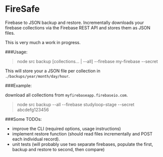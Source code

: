 # FireSafe

Firebase to JSON backup and restore. Incrementally downloads your firebase collections via the Firebase REST API and stores them as JSON files.

This is very much a work in progress.

###Usage:

> node src backup [collections... | --all] --firebase my-firebase --secret <My firebase secret>

This will store your a JSON file per collection in `./backups/year/month/day/hour`.

###Example:

download all collections from `myfirebaseapp.firebaseio.com`.

> node src backup --all --firebase studyloop-stage --secret abcdefg123456

###Some TODOs:

- improve the CLI (required options, usage instructions)
- implement restore function (should read files incrementally and POST each individual record).
- unit tests (will probably use two separate firebases, populate the first, backup and restore to second, then compare)
